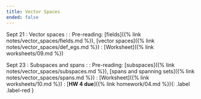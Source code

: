 ```yaml
---
title: Vector Spaces
ended: false
---
```


Sept 21
: Vector spaces 
  : 
: Pre-reading: [fields]({% link notes/vector_spaces/fields.md %}), 
[vector spaces]({% link notes/vector_spaces/def_egs.md %})
: [Worksheet]({% link worksheets/09.md %})

Sept 23
: Subspaces and spans
  : 
: Pre-reading: [subspaces]({% link notes/vector_spaces/subspaces.md %}), 
[spans and spanning sets]({% link notes/vector_spaces/spans.md %})
: [Worksheet]({% link worksheets/10.md %})
: [**HW 4 due**]({% link homework/04.md %}){: .label .label-red }
